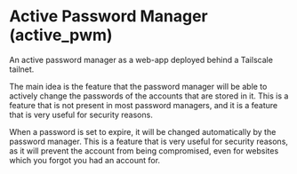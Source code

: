 # Active Password Manager (active_pwm)
An active password manager as a web-app deployed behind a Tailscale tailnet.

The main idea is the feature that the password manager will be able to actively change the passwords of the accounts that are stored in it. This is a feature that is not present in most password managers, and it is a feature that is very useful for security reasons.

When a password is set to expire, it will be changed automatically by the password manager. This is a feature that is very useful for security reasons, as it will prevent the account from being compromised, even for websites which you forgot you had an account for.
